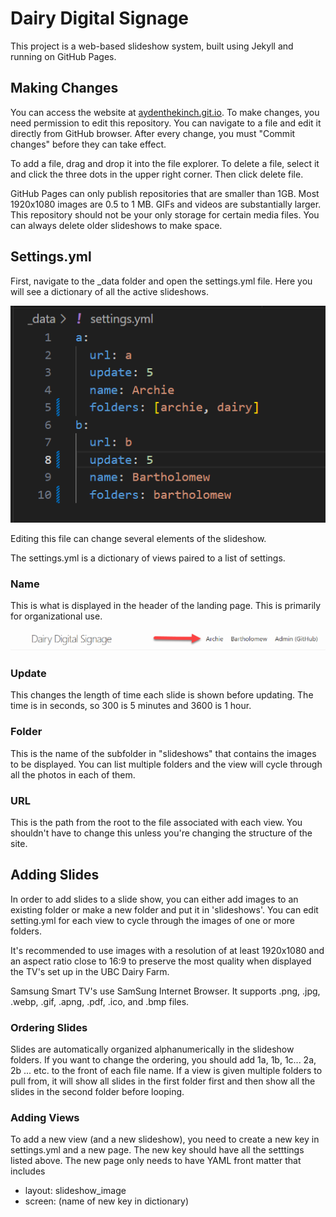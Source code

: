 # Dairy Digital Signage

This project is a web-based slideshow system, built using Jekyll and running on GitHub Pages.

## Making Changes

You can access the website at [aydenthekinch.git.io](https://aydenthekinch.github.io). To make changes, you need permission to edit this repository. You can navigate to a file and edit it directly from GitHub browser. After every change, you must "Commit changes" before they can take effect.

To add a file, drag and drop it into the file explorer. To delete a file, select it and click the three dots in the upper right corner. Then click delete file. 

GitHub Pages can only publish repositories that are smaller than 1GB. Most 1920x1080 images are 0.5 to 1 MB. GIFs and videos are substantially larger. This repository should not be your only storage for certain media files. You can always delete older slideshows to make space.

## Settings.yml

First, navigate to the _data folder and open the settings.yml file. Here you will see a dictionary of all the active slideshows.

![settings example](/assets/images/settings_example.png)

Editing this file can change several elements of the slideshow.

The settings.yml is a dictionary of views paired to a list of settings.

### Name
This is what is displayed in the header of the landing page. This is primarily for organizational use.

![header example](/assets/images/name_header_example.png)

### Update
This changes the length of time each slide is shown before updating. The time is in seconds, so 300 is 5 minutes and 3600 is 1 hour.

### Folder
This is the name of the subfolder in "slideshows" that contains the images to be displayed. You can list multiple folders and the view will cycle through all the photos in each of them.

### URL
This is the path from the root to the file associated with each view. You shouldn't have to change this unless you're changing the structure of the site.

## Adding Slides

In order to add slides to a slide show, you can either add images to an existing folder or make a new folder and put it in 'slideshows'. You can edit setting.yml for each view to cycle through the images of one or more folders. 

It's recommended to use images with a resolution of at least 1920x1080 and an aspect ratio close to 16:9 to preserve the most quality when displayed the TV's set up in the UBC Dairy Farm. 

Samsung Smart TV's use SamSung Internet Browser. It supports .png, .jpg, .webp, .gif, .apng, .pdf, .ico, and .bmp files. 

### Ordering Slides

Slides are automatically organized alphanumerically in the slideshow folders. If you want to change the ordering, you should add 1a, 1b, 1c... 2a, 2b ... etc. to the front of each file name. If a view is given multiple folders to pull from, it will show all slides in the first folder first and then show all the slides in the second folder before looping. 

### Adding Views

To add a new view (and a new slideshow), you need to create a new key in settings.yml and a new page. The new key should have all the setttings listed above.
The new page only needs to have YAML front matter that includes
- layout: slideshow_image
- screen: (name of new key in dictionary)

